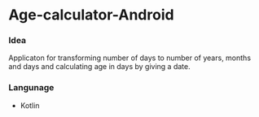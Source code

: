 # Age-calculator-Android

### Idea
Applicaton for transforming number of days to number of years, months and days and
calculating age in days by giving a date.

### Langunage
- Kotlin
